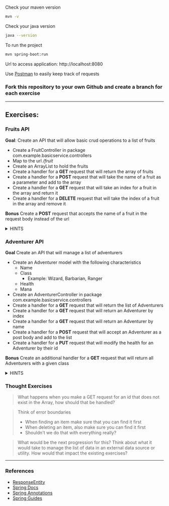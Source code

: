 Check your maven version
```bash
mvn -v
```
Check your java version
```bash
java --version 
```
To run the project
```bash
mvn spring-boot:run
```
Url to access application: http://localhost:8080

Use [Postman](https://www.postman.com/downloads/) to easily keep track of requests

### Fork this repository to your own Github and create a branch for each exercise

---
## Exercises:

### Fruits API
**Goal**: Create an API that will allow basic crud operations to a list of fruits
* Create a FruitController in package com.example.basicservice.controllers
* Map to the url */fruit*
* Create an ArrayList to hold the fruits
* Create a handler for a **GET** request that will return the array of fruits
* Create a handler for a **POST** request that will take the name of a fruit as a parameter and add to the array
* Create a handler for a **GET** request that will take an index for a fruit in the array and return it
* Create a handler for a **DELETE** request that will take the index of a fruit in the array and remove it

**Bonus** Create a **POST** request that accepts the name of a fruit in the request body instead of the url

<details>
<summary>HINTS</summary>

```java
@RestController
@RequestMapping
@GetMapping
@PostMapping
@DeleteMapping
@PathVariable
```
</details>

### Adventurer API
**Goal** Create an API that will manage a list of adventurers
* Create an Adventurer model with the following characteristics
    * Name
    * Class
      * Example: Wizard, Barbarian, Ranger
    * Health
    * Mana
* Create an AdventurerController in package com.example.basicservice.controllers
* Create a handler for a **GET** request that will return the list of Adventurers
* Create a handler for a **GET** request that will return an Adventurer by index
* Create a handler for a **GET** request that will return an Adventurer by name
* Create a handler for a **POST** request that will accept an Adventurer as a post body and add to the list
* Create a handler for a **PUT** request that will modify the health for an Adventurer by their id

**Bonus** Create an additional handler for a **GET** request that will return all Adventurers with a given class

<details>
<summary>HINTS</summary>

```java
@GetMapping("{id}") int id
@GetMapping("{class}") String class
@PutMapping("{id}") int id, int health from body
```
</details>

### Thought Exercises
> What happens when you make a GET request for an id that does not exist in the Array, how should that be handled?

> Think of error boundaries
> * When finding an item make sure that you can find it first
> * When deleting an item, also make sure you can find it first
> * Shouldn't we do that with everything really?

> What would be the next progression for this?  Think about what it would take to manage the list of data in an external data source or utility.  How would that impact the existing exercises?


---
### References
* [ResponseEntity](https://www.baeldung.com/spring-response-entity)
* [Spring Docs](https://docs.spring.io/spring-boot/docs/current/reference/htmlsingle/)
* [Spring Annotations](https://www.baeldung.com/tag/spring-annotations)
* [Spring Guides](https://spring.io/guides#gettingStarted)